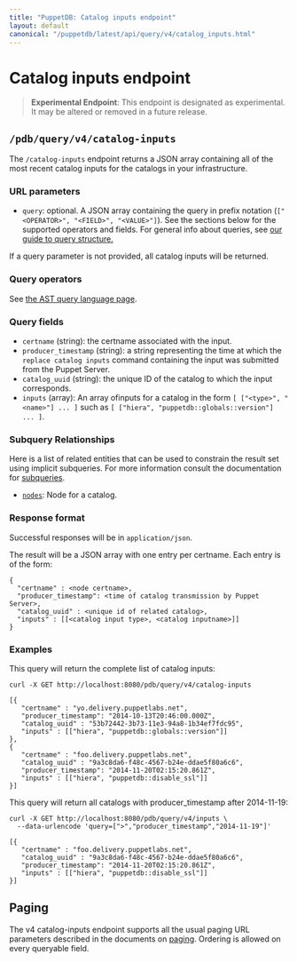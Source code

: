 ```yaml
---
title: "PuppetDB: Catalog inputs endpoint"
layout: default
canonical: "/puppetdb/latest/api/query/v4/catalog_inputs.html"
---
```


# Catalog inputs endpoint

[curl]: ../curl.markdown#using-curl-from-localhost-non-sslhttp
[paging]: ./paging.markdown
[query]: query.markdown
[subqueries]: ./ast.markdown#subquery-operators
[ast]: ./ast.markdown
[nodes]: ./nodes.markdown

> **Experimental Endpoint**: This endpoint is designated as
> experimental. It may be altered or removed in a future release.

## `/pdb/query/v4/catalog-inputs`

The `/catalog-inputs` endpoint returns a JSON array containing
all of the most recent catalog inputs for the catalogs in your
infrastructure.

### URL parameters

* `query`: optional. A JSON array containing the query in prefix
  notation (`["<OPERATOR>", "<FIELD>", "<VALUE>"]`). See the sections
  below for the supported operators and fields. For general info about
  queries, see [our guide to query structure.][query]

If a query parameter is not provided, all catalog inputs will be returned.

### Query operators

See [the AST query language page][ast].

### Query fields

* `certname` (string): the certname associated with the input.
* `producer_timestamp` (string): a string representing the time at
  which the `replace catalog inputs` command containing the input was
  submitted from the Puppet Server.
* `catalog_uuid` (string): the unique ID of the catalog to which the
  input corresponds.
* `inputs` (array): An array ofinputs for a catalog in the form `[ ["<type>", "<name>"] ... ]`
  such as `[ ["hiera", "puppetdb::globals::version"] ... ]`.

### Subquery Relationships

Here is a list of related entities that can be used to constrain the result set
using implicit subqueries. For more information consult the documentation for
[subqueries][subqueries].

* [`nodes`][nodes]: Node for a catalog.

### Response format

Successful responses will be in `application/json`.

The result will be a JSON array with one entry per certname. Each entry is of
the form:

    {
      "certname" : <node certname>,
      "producer_timestamp": <time of catalog transmission by Puppet Server>,
      "catalog_uuid" : <unique id of related catalog>,
      "inputs" : [[<catalog input type>, <catalog inputname>]]
    }

### Examples

This query will return the complete list of catalog inputs:

    curl -X GET http://localhost:8080/pdb/query/v4/catalog-inputs

    [{
       "certname" : "yo.delivery.puppetlabs.net",
       "producer_timestamp": "2014-10-13T20:46:00.000Z",
       "catalog_uuid" : "53b72442-3b73-11e3-94a8-1b34ef7fdc95",
       "inputs" : [["hiera", "puppetdb::globals::version"]]
    },
    {
       "certname" : "foo.delivery.puppetlabs.net",
       "catalog_uuid" : "9a3c8da6-f48c-4567-b24e-ddae5f80a6c6",
       "producer_timestamp": "2014-11-20T02:15:20.861Z",
       "inputs" : [["hiera", "puppetdb::disable_ssl"]]
    }]

This query will return all catalogs with producer_timestamp after 2014-11-19:

    curl -X GET http://localhost:8080/pdb/query/v4/inputs \
      --data-urlencode 'query=[">","producer_timestamp","2014-11-19"]'

    [{
       "certname" : "foo.delivery.puppetlabs.net",
       "catalog_uuid" : "9a3c8da6-f48c-4567-b24e-ddae5f80a6c6",
       "producer_timestamp": "2014-11-20T02:15:20.861Z",
       "inputs" : [["hiera", "puppetdb::disable_ssl"]]
    }]

## Paging

The v4 catalog-inputs endpoint supports all the usual paging
URL parameters described in the documents on
[paging][paging]. Ordering is allowed on every queryable field.
